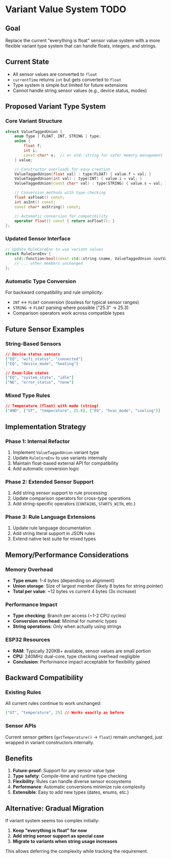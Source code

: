 # Variant Value System TODO

## Goal

Replace the current "everything is float" sensor value system with a more flexible variant type system that can handle floats, integers, and strings.

## Current State

- All sensor values are converted to `float`
- `currentTime` returns `int` but gets converted to `float`
- Type system is simple but limited for future extensions
- Cannot handle string sensor values (e.g., device status, modes)

## Proposed Variant Type System

### Core Variant Structure

```cpp
struct ValueTaggedUnion {
    enum Type { FLOAT, INT, STRING } type;
    union {
        float f;
        int i;
        const char* s;  // or std::string for safer memory management
    } value;

    // Constructor overloads for easy creation
    ValueTaggedUnion(float val) : type(FLOAT) { value.f = val; }
    ValueTaggedUnion(int val) : type(INT) { value.i = val; }
    ValueTaggedUnion(const char* val) : type(STRING) { value.s = val; }

    // Conversion methods with type checking
    float asFloat() const;
    int asInt() const;
    const char* asString() const;

    // Automatic conversion for compatibility
    operator float() const { return asFloat(); }
};
```

### Updated Sensor Interface

```cpp
// Update RuleCoreEnv to use variant values
struct RuleCoreEnv {
    std::function<bool(const std::string &name, ValueTaggedUnion &outVal)> tryReadSensor;
    // ... other members unchanged
};
```

### Automatic Type Conversion

For backward compatibility and rule simplicity:

- `INT` ↔ `FLOAT` conversion (lossless for typical sensor ranges)
- `STRING` → `FLOAT` parsing where possible ("25.3" → 25.3)
- Comparison operators work across compatible types

## Future Sensor Examples

### String-Based Sensors

```json
// Device status sensors
["EQ", "wifi_status", "connected"]
["EQ", "device_mode", "heating"]

// Enum-like states
["EQ", "system_state", "idle"]
["NE", "error_status", "none"]
```

### Mixed Type Rules

```json
// Temperature (float) with mode (string)
["AND", ["GT", "temperature", 25.0], ["EQ", "hvac_mode", "cooling"]]
```

## Implementation Strategy

### Phase 1: Internal Refactor

1. Implement `ValueTaggedUnion` variant type
2. Update `RuleCoreEnv` to use variants internally
3. Maintain float-based external API for compatibility
4. Add automatic conversion logic

### Phase 2: Extended Sensor Support

1. Add string sensor support to rule processing
2. Update comparison operators for cross-type operations
3. Add string-specific operators (`CONTAINS`, `STARTS_WITH`, etc.)

### Phase 3: Rule Language Extensions

1. Update rule language documentation
2. Add string literal support in JSON rules
3. Extend native test suite for mixed types

## Memory/Performance Considerations

### Memory Overhead

- **Type enum**: 1-4 bytes (depending on alignment)
- **Union storage**: Size of largest member (likely 8 bytes for string pointer)
- **Total per value**: ~12 bytes vs current 4 bytes (3x increase)

### Performance Impact

- **Type checking**: Branch per access (~1-2 CPU cycles)
- **Conversion overhead**: Minimal for numeric types
- **String operations**: Only when actually using strings

### ESP32 Resources

- **RAM**: Typically 320KB+ available, sensor values are small portion
- **CPU**: 240MHz dual-core, type checking overhead negligible
- **Conclusion**: Performance impact acceptable for flexibility gained

## Backward Compatibility

### Existing Rules

All current rules continue to work unchanged:

```json
["GT", "temperature", 25] // Works exactly as before
```

### Sensor APIs

Current sensor getters (`getTemperature()` → `float`) remain unchanged, just wrapped in variant constructors internally.

## Benefits

1. **Future-proof**: Support for any sensor value type
2. **Type safety**: Compile-time and runtime type checking
3. **Flexibility**: Rules can handle diverse sensor ecosystems
4. **Performance**: Automatic conversions minimize rule complexity
5. **Extensible**: Easy to add new types (dates, enums, etc.)

## Alternative: Gradual Migration

If variant system seems too complex initially:

1. **Keep "everything is float" for now**
2. **Add string sensor support as special case**
3. **Migrate to variants when string usage increases**

This allows deferring the complexity while tracking the requirement.
